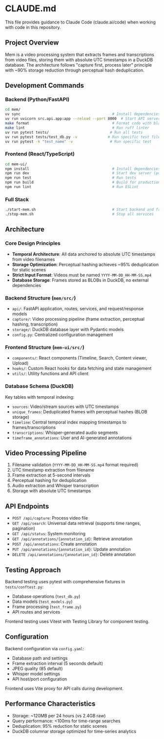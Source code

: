 # CLAUDE.md

This file provides guidance to Claude Code (claude.ai/code) when working with code in this repository.

## Project Overview

Mem is a video processing system that extracts frames and transcriptions from video files, storing them with absolute UTC timestamps in a DuckDB database. The architecture follows "capture first, process later" principle with ~90% storage reduction through perceptual hash deduplication.

## Development Commands

### Backend (Python/FastAPI)
```bash
cd mem/
uv sync                                          # Install dependencies
uv run uvicorn src.api.app:app --reload --port 8000  # Start API server
make format                                      # Format code with black
make lint                                        # Run ruff linter
uv run pytest tests/                            # Run all tests
uv run pytest tests/test_db.py -v              # Run specific test file
uv run pytest -k "test_name" -v                 # Run specific test
```

### Frontend (React/TypeScript)
```bash
cd mem-ui/
npm install                                      # Install dependencies
npm run dev                                      # Start dev server (port 5173)
npm run test                                     # Run tests
npm run build                                    # Build for production
npm run lint                                     # Run ESLint
```

### Full Stack
```bash
./start-mem.sh                                   # Start backend and frontend
./stop-mem.sh                                    # Stop all services
```

## Architecture

### Core Design Principles
- **Temporal Architecture**: All data anchored to absolute UTC timestamps from video filenames
- **Storage Optimization**: Perceptual hashing achieves ~95% deduplication for static scenes
- **Strict Input Format**: Videos must be named `YYYY-MM-DD_HH-MM-SS.mp4`
- **Database Storage**: Frames stored as BLOBs in DuckDB, no external dependencies

### Backend Structure (`mem/src/`)
- `api/`: FastAPI application, routes, services, and request/response models
- `capture/`: Video processing pipeline (frame extraction, perceptual hashing, transcription)
- `storage/`: DuckDB database layer with Pydantic models
- `config.py`: Centralized configuration management

### Frontend Structure (`mem-ui/src/`)
- `components/`: React components (Timeline, Search, Content viewer, Upload)
- `hooks/`: Custom React hooks for data fetching and state management
- `utils/`: Utility functions and API client

### Database Schema (DuckDB)
Key tables with temporal indexing:
- `sources`: Video/stream sources with UTC timestamps
- `unique_frames`: Deduplicated frames with perceptual hashes (BLOB storage)
- `timeline`: Central temporal index mapping timestamps to frames/transcriptions
- `transcriptions`: Whisper-generated audio segments
- `timeframe_annotations`: User and AI-generated annotations

## Video Processing Pipeline

1. Filename validation (`YYYY-MM-DD_HH-MM-SS.mp4` format required)
2. UTC timestamp extraction from filename
3. Frame extraction at 5-second intervals
4. Perceptual hashing for deduplication
5. Audio extraction and Whisper transcription
6. Storage with absolute UTC timestamps

## API Endpoints

- `POST /api/capture`: Process video file
- `GET /api/search`: Universal data retrieval (supports time ranges, pagination)
- `GET /api/status`: System monitoring
- `GET /api/annotations/{annotation_id}`: Retrieve annotation
- `POST /api/annotations`: Create annotation
- `PUT /api/annotations/{annotation_id}`: Update annotation
- `DELETE /api/annotations/{annotation_id}`: Delete annotation

## Testing Approach

Backend testing uses pytest with comprehensive fixtures in `tests/conftest.py`:
- Database operations (`test_db.py`)
- Data models (`test_models.py`)
- Frame processing (`test_frame.py`)
- API routes and services

Frontend testing uses Vitest with Testing Library for component testing.

## Configuration

Backend configuration via `config.yaml`:
- Database path and settings
- Frame extraction interval (5 seconds default)
- JPEG quality (85 default)
- Whisper model settings
- API host/port configuration

Frontend uses Vite proxy for API calls during development.

## Performance Characteristics

- Storage: ~120MB per 24 hours (vs 2.4GB raw)
- Query performance: <100ms for time-range searches
- Deduplication: 95% reduction for static scenes
- DuckDB columnar storage optimized for time-series analytics